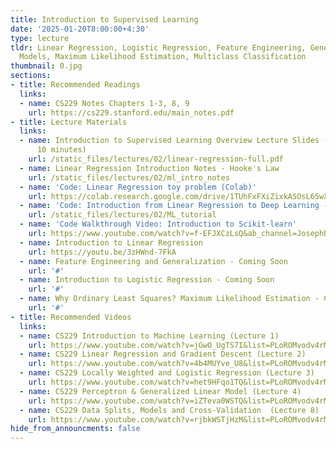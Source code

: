 ```yaml
---
title: Introduction to Supervised Learning
date: '2025-01-20T8:00:00+4:30'
type: lecture
tldr: Linear Regression, Logistic Regression, Feature Engineering, Generalized Linear
  Models, Maximum Likelihood Estimation, Multiclass Classification
thumbnail: 0.jpg
sections:
- title: Recommended Readings
  links:
  - name: CS229 Notes Chapters 1-3, 8, 9
    url: https://cs229.stanford.edu/main_notes.pdf
- title: Lecture Materials
  links:
  - name: Introduction to Supervised Learning Overview Lecture Slides - (see first
      10 minutes)
    url: /static_files/lectures/02/linear-regression-full.pdf
  - name: Linear Regression Introduction Notes - Hooke's Law
    url: /static_files/lectures/02/ml_intro_notes
  - name: 'Code: Linear Regression toy problem (Colab)'
    url: https://colab.research.google.com/drive/1TUhFxFXiZixkASOsL65wXtR7_UpXcN2c#scrollTo=YAMk4z4bUVM5
  - name: 'Code: Introduction from Linear Regression to Deep Learning - with references'
    url: /static_files/lectures/02/ML_tutorial
  - name: 'Code Walkthrough Video: Introduction to Scikit-learn'
    url: https://www.youtube.com/watch?v=f-EFJXCzLsQ&ab_channel=JosephBakarji
  - name: Introduction to Linear Regression
    url: https://youtu.be/3zHWnd-7FkA
  - name: Feature Engineering and Generalization - Coming Soon
    url: '#'
  - name: Introduction to Logistic Regression - Coming Soon
    url: '#'
  - name: Why Ordinary Least Squares? Maximum Likelihood Estimation - Coming soon
    url: '#'
- title: Recommended Videos
  links:
  - name: CS229 Introduction to Machine Learning (Lecture 1)
    url: https://www.youtube.com/watch?v=jGwO_UgTS7I&list=PLoROMvodv4rMiGQp3WXShtMGgzqpfVfbU&index=1&ab_channel=StanfordOnline
  - name: CS229 Linear Regression and Gradient Descent (Lecture 2)
    url: https://www.youtube.com/watch?v=4b4MUYve_U8&list=PLoROMvodv4rMiGQp3WXShtMGgzqpfVfbU&index=2&ab_channel=StanfordOnline
  - name: CS229 Locally Weighted and Logistic Regression (Lecture 3)
    url: https://www.youtube.com/watch?v=het9HFqo1TQ&list=PLoROMvodv4rMiGQp3WXShtMGgzqpfVfbU&index=3&ab_channel=StanfordOnline
  - name: CS229 Perceptron & Generalized Linear Model (Lecture 4)
    url: https://www.youtube.com/watch?v=iZTeva0WSTQ&list=PLoROMvodv4rMiGQp3WXShtMGgzqpfVfbU&index=4&ab_channel=StanfordOnline
  - name: CS229 Data Splits, Models and Cross-Validation  (Lecture 8)
    url: https://www.youtube.com/watch?v=rjbkWSTjHzM&list=PLoROMvodv4rMiGQp3WXShtMGgzqpfVfbU&index=8&ab_channel=StanfordOnline
hide_from_announcments: false
---
```

